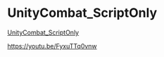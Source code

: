 # UnityCombat_ScriptOnly


[UnityCombat_ScriptOnly](https://u-lo-l.notion.site/Unity3D-Combat-System-11abe883973b806d96a6d07cec5e4026)


https://youtu.be/FyxuTTq0vnw
